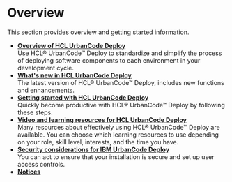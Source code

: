 # Overview

This section provides overview and getting started information.

-   **[Overview of HCL UrbanCode Deploy](../topics/intro_ch.md)**  
Use HCL® UrbanCode™ Deploy to standardize and simplify the process of deploying software components to each environment in your development cycle.
-   **[What's new in HCL UrbanCode Deploy](../topics/whatsnew.md)**  
The latest version of HCL® UrbanCode™ Deploy, includes new functions and enhancements.
-   **[Getting started with HCL UrbanCode Deploy](../topics/getStart_ch.md)**  
Quickly become productive with HCL® UrbanCode™ Deploy by following these steps.
-   **[Video and learning resources for HCL UrbanCode Deploy](../topics/learningresources.md)**  
Many resources about effectively using HCL® UrbanCode™ Deploy are available. You can choose which learning resources to use depending on your role, skill level, interests, and the time you have.
-   **[Security considerations for IBM UrbanCode Deploy](../topics/c_securityover.md)**  
You can act to ensure that your installation is secure and set up user access controls.
-   **[Notices](../topics/notices.md)**  


